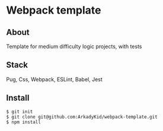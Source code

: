 # Webpack template

## About 
Template for medium difficulty logic projects, with tests

## Stack
Pug, Css, Webpack, ESLint, Babel, Jest

## Install

````
$ git init
$ git clone git@github.com:ArkadyKid/webpack-template.git
$ npm install
````

